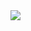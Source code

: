 <img src="https://github.com/ma-ilsi/ma-ilsi/assets/107931159/0b12cfa5-27a4-444a-bf58-da55dd385cbc">
